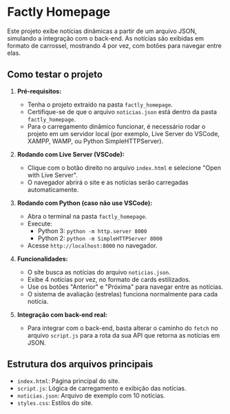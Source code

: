 # Factly Homepage

Este projeto exibe notícias dinâmicas a partir de um arquivo JSON, simulando a integração com o back-end. As notícias são exibidas em formato de carrossel, mostrando 4 por vez, com botões para navegar entre elas.

## Como testar o projeto

1. **Pré-requisitos:**
   - Tenha o projeto extraído na pasta `factly_homepage`.
   - Certifique-se de que o arquivo `noticias.json` está dentro da pasta `factly_homepage`.
   - Para o carregamento dinâmico funcionar, é necessário rodar o projeto em um servidor local (por exemplo, Live Server do VSCode, XAMPP, WAMP, ou Python SimpleHTTPServer).

2. **Rodando com Live Server (VSCode):**
   - Clique com o botão direito no arquivo `index.html` e selecione "Open with Live Server".
   - O navegador abrirá o site e as notícias serão carregadas automaticamente.

3. **Rodando com Python (caso não use VSCode):**
   - Abra o terminal na pasta `factly_homepage`.
   - Execute:
     - Python 3: `python -m http.server 8000`
     - Python 2: `python -m SimpleHTTPServer 8000`
   - Acesse `http://localhost:8000` no navegador.

4. **Funcionalidades:**
   - O site busca as notícias do arquivo `noticias.json`.
   - Exibe 4 notícias por vez, no formato de cards estilizados.
   - Use os botões "Anterior" e "Próxima" para navegar entre as notícias.
   - O sistema de avaliação (estrelas) funciona normalmente para cada notícia.

5. **Integração com back-end real:**
   - Para integrar com o back-end, basta alterar o caminho do `fetch` no arquivo `script.js` para a rota da sua API que retorna as notícias em JSON.

## Estrutura dos arquivos principais
- `index.html`: Página principal do site.
- `script.js`: Lógica de carregamento e exibição das notícias.
- `noticias.json`: Arquivo de exemplo com 10 notícias.
- `styles.css`: Estilos do site.